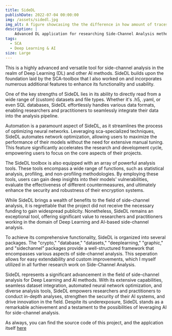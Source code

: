 ```yaml
---
title: SideDL
publishDate: 2022-07-04 00:00:00
img: /assets/sidedl.jpg
img_alt: A figure showcasing the the difference in how amount of traces influences Accuracy. 
description: |
    Advanced DL application for researching Side-Channel Analysis methods.
tags:
  - SCA
  - Deep Learning & AI
size: Large
---
```


This is a highly advanced and versatile tool for side-channel analysis in the realm of Deep Learning (DL) and other AI methods. SideDL builds upon the foundation laid by the SCA-toolbox that I also worked on and incorporates numerous additional features to enhance its functionality and usability.

One of the key strengths of SideDL lies in its ability to directly read from a wide range of (custom) datasets and file types. Whether it's .h5, .yaml, or even SQL databases, SideDL effortlessly handles various data formats, enabling researchers and practitioners to seamlessly integrate their data into the analysis pipeline.

Automation is a paramount aspect of SideDL, as it streamlines the process of optimizing neural networks. Leveraging sca-specialized techniques, SideDL automates network optimization, allowing users to maximize the performance of their models without the need for extensive manual tuning. This feature significantly accelerates the research and development cycle, empowering users to focus on the core aspects of their projects.

The SideDL toolbox is also equipped with an array of powerful analysis tools. These tools encompass a wide range of functions, such as statistical analysis, profiling, and non-profiling methodologies. By employing these tools, users can gain deep insights into their models' vulnerabilities, evaluate the effectiveness of different countermeasures, and ultimately enhance the security and robustness of their encryption systems.

While SideDL brings a wealth of benefits to the field of side-channel analysis, it is regrettable that the project did not receive the necessary funding to gain widespread publicity. Nonetheless, SideDL remains an exceptional tool, offering significant value to researchers and practitioners working in the domain of Deep Learning and AI-based side-channel analysis.

To achieve its comprehensive functionality, SideDL is organized into several packages. The "crypto," "database," "datasets," "deeplearning," "graphic," and "sidechannel" packages provide a well-structured framework that encompasses various aspects of side-channel analysis. This seperation allows for easy extendability and custom improvements, which I myself utilized in all further research work on Side-Channel Analysis.

SideDL represents a significant advancement in the field of side-channel analysis for Deep Learning and AI methods. With its extensive capabilities, seamless dataset integration, automated neural network optimization, and diverse analysis tools, SideDL empowers researchers and practitioners to conduct in-depth analyses, strengthen the security of their AI systems, and drive innovation in the field. Despite its underexposure, SideDL stands as a remarkable achievement and a testament to the possibilities of leveraging AI for side-channel analysis.

As always, you can find the source code of this project, and the applcation itself [here](https://github.com/Jurkyy/sidedl)